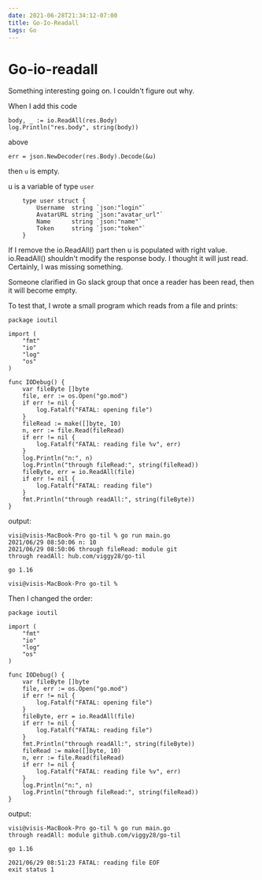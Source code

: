 ```yaml
---
date: 2021-06-28T21:34:12-07:00
title: Go-Io-Readall
tags: Go
---
```


# Go-io-readall

Something interesting going on. I couldn't figure out why.

When I add this code

```
body, _ := io.ReadAll(res.Body)
log.Println("res.body", string(body))
```

above

```
err = json.NewDecoder(res.Body).Decode(&u)
```

then `u` is empty.

u is a variable of type `user`

```
	type user struct {
		Username  string `json:"login"`
		AvatarURL string `json:"avatar_url"`
		Name      string `json:"name"`
		Token     string `json:"token"`
	}
```

If I remove the io.ReadAll() part then u is populated with right value.
io.ReadAll() shouldn't modify the response body. I thought it will just read. Certainly, I was missing something. 

Someone clarified in Go slack group that once a reader has been read, then it will become empty.

To test that, I wrote a small program which reads from a file and prints:

```
package ioutil

import (
	"fmt"
	"io"
	"log"
	"os"
)

func IODebug() {
	var fileByte []byte
	file, err := os.Open("go.mod")
	if err != nil {
		log.Fatalf("FATAL: opening file")
	}
	fileRead := make([]byte, 10)
	n, err := file.Read(fileRead)
	if err != nil {
		log.Fatalf("FATAL: reading file %v", err)
	}
	log.Println("n:", n)
	log.Println("through fileRead:", string(fileRead))
	fileByte, err = io.ReadAll(file)
	if err != nil {
		log.Fatalf("FATAL: reading file")
	}
	fmt.Println("through readAll:", string(fileByte))
}

```

output:
```
visi@visis-MacBook-Pro go-til % go run main.go
2021/06/29 08:50:06 n: 10
2021/06/29 08:50:06 through fileRead: module git
through readAll: hub.com/viggy28/go-til

go 1.16

visi@visis-MacBook-Pro go-til % 
```

Then I changed the order:
```
package ioutil

import (
	"fmt"
	"io"
	"log"
	"os"
)

func IODebug() {
	var fileByte []byte
	file, err := os.Open("go.mod")
	if err != nil {
		log.Fatalf("FATAL: opening file")
	}
	fileByte, err = io.ReadAll(file)
	if err != nil {
		log.Fatalf("FATAL: reading file")
	}
	fmt.Println("through readAll:", string(fileByte))
	fileRead := make([]byte, 10)
	n, err := file.Read(fileRead)
	if err != nil {
		log.Fatalf("FATAL: reading file %v", err)
	}
	log.Println("n:", n)
	log.Println("through fileRead:", string(fileRead))
}

```

output:

```
visi@visis-MacBook-Pro go-til % go run main.go
through readAll: module github.com/viggy28/go-til

go 1.16

2021/06/29 08:51:23 FATAL: reading file EOF
exit status 1
```